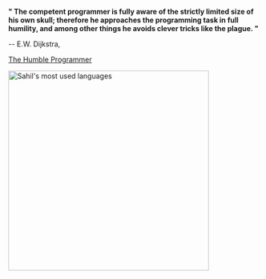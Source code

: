 **" The competent programmer is fully aware of the strictly limited size of his own skull; therefore he approaches the programming task in full humility, and among other things he avoids clever tricks like the plague. "** 

-- E.W. Dijkstra,

[The Humble Programmer][1]


  [1]: http://www.cs.utexas.edu/~EWD/transcriptions/EWD03xx/EWD340.html

  <a href="https://github.com/sahilbakoru">
  <img align="center" src="https://github-readme-stats.vercel.app/api/top-langs/?username=sahilbakoru&theme=dark&count_private=true&layout=compact" width="400" alt="Sahil's most used languages" />
</a>

